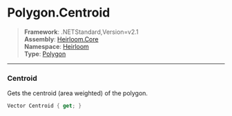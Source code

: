 # Polygon.Centroid

> **Framework**: .NETStandard,Version=v2.1  
> **Assembly**: [Heirloom.Core][0]  
> **Namespace**: [Heirloom][0]  
> **Type**: [Polygon][1]  

--------------------------------------------------------------------------------

### Centroid

Gets the centroid (area weighted) of the polygon.

```cs
Vector Centroid { get; }
```

[0]: ..\Heirloom.Core.md
[1]: Heirloom.Polygon.md

